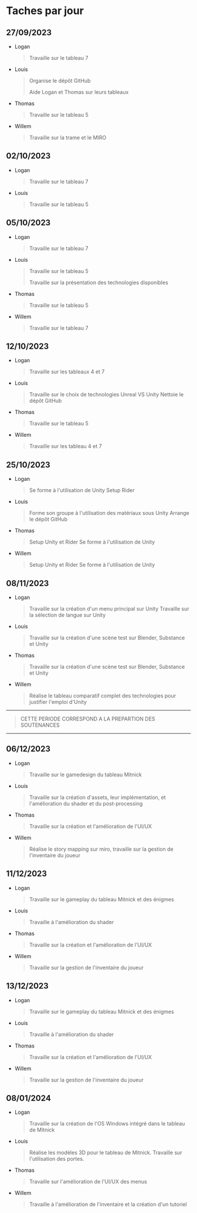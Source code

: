 # Taches par jour

## 27/09/2023
- Logan
    > Travaille sur le tableau 7
- Louis
    > Organise le dépôt GitHub
    >
    > Aide Logan et Thomas sur leurs tableaux
- Thomas
    > Travaille sur le tableau 5
- Willem
    > Travaille sur la trame et le MIRO

## 02/10/2023
- Logan
    > Travaille sur le tableau 7
- Louis
    > Travaille sur le tableau 5

## 05/10/2023
- Logan
    > Travaille sur le tableau 7
- Louis
    > Travaille sur le tableau 5
    >
    > Travaille sur la présentation des technologies disponibles
- Thomas
    > Travaille sur le tableau 5
- Willem
    > Travaille sur le tableau 7

## 12/10/2023
- Logan
    > Travaille sur les tableaux 4 et 7
- Louis
    > Travaille sur le choix de technologies Unreal VS Unity
    > Nettoie le dépôt GitHub
- Thomas
    > Travaille sur le tableau 5
- Willem
    > Travaille sur les tableau 4 et 7

## 25/10/2023
- Logan
    > Se forme à l'utilisation de Unity
    > Setup Rider
- Louis
    > Forme son groupe à l'utilisation des matériaux sous Unity
    > Arrange le dépôt GitHub
- Thomas
    > Setup Unity et Rider
    > Se forme à l'utilisation de Unity
- Willem
    > Setup Unity et Rider
    > Se forme à l'utilisation de Unity

## 08/11/2023
- Logan
    > Travaille sur la création d'un menu principal sur Unity
    > Travaille sur la sélection de langue sur Unity
- Louis
    > Travaille sur la création d'une scène test sur Blender, Substance et Unity
- Thomas
    > Travaille sur la création d'une scène test sur Blender, Substance et Unity
- Willem
    > Réalise le tableau comparatif complet des technologies pour justifier l'emploi d'Unity

---
>   CETTE PERIODE CORRESPOND A LA PREPARTION DES SOUTENANCES
---

## 06/12/2023
- Logan
    > Travaille sur le gamedesign du tableau Mitnick
- Louis
    > Travaille sur la création d'assets, leur implémentation, et l'amélioration du shader et du post-processing
- Thomas
    > Travaille sur la création et l'amélioration de l'UI/UX
- Willem
    > Réalise le story mapping sur miro, travaille sur la gestion de l'inventaire du joueur

## 11/12/2023
- Logan
    > Travaille sur le gameplay du tableau Mitnick et des énigmes
- Louis
    > Travaille à l'amélioration du shader
- Thomas
    > Travaille sur la création et l'amélioration de l'UI/UX
- Willem
    > Travaille sur la gestion de l'inventaire du joueur

## 13/12/2023
- Logan
    > Travaille sur le gameplay du tableau Mitnick et des énigmes
- Louis
    > Travaille à l'amélioration du shader
- Thomas
    > Travaille sur la création et l'amélioration de l'UI/UX
- Willem
    > Travaille sur la gestion de l'inventaire du joueur

## 08/01/2024
- Logan
    > Travaille sur la création de l'OS Windows intégré dans le tableau de Mitnick
- Louis
    > Réalise les modèles 3D pour le tableau de Mitnick. Travaille sur l'utilisation des portes.
- Thomas
    > Travaille sur l'amélioration de l'UI/UX des menus
- Willem
    > Travaille à l'amélioration de l'inventaire et la création d'un tutoriel